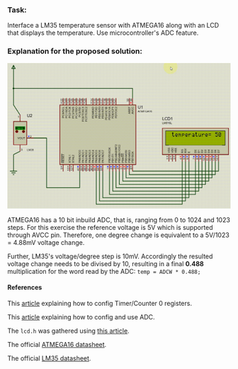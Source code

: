 ### Task:

Interface a LM35 temperature sensor with ATMEGA16 along with an LCD that displays the temperature. Use microcontroller's ADC feature.

### Explanation for the proposed solution:

<p align="center">
  <img src="https://github.com/rezmansouri/microlab/blob/main/Exercise%206/Part1/circuit.gif"/>
</p>

ATMEGA16 has a 10 bit inbuild ADC, that is, ranging from 0 to 1024 and 1023 steps. For this exercise the reference voltage is 5V which is supported through AVCC pin. Therefore, one degree change is equivalent to a 5V/1023 = 4.88mV voltage change.

Further, LM35's voltage/degree step is 10mV. Accordingly the resulted voltage change needs to be divised by 10, resulting in a final **0.488** multiplication for the word read by the ADC: `temp = ADCW * 0.488;`

#### References

This [article](https://exploreembedded.com/wiki/AVR_Timer_Interrupts) explaining how to config Timer/Counter 0 registers.

This [article](https://www.electronicwings.com/avr-atmega/atmega1632-adc) explaining how to config and use ADC.

The `lcd.h` was gathered using [this article](https://www.electronicwings.com/avr-atmega/lcd16x2-interfacing-with-atmega16-32).

The official [ATMEGA16 datasheet](http://ww1.microchip.com/downloads/en/devicedoc/doc2466.pdf).

The official [LM35 datasheet](https://www.ti.com/lit/ds/symlink/lm35.pdf).